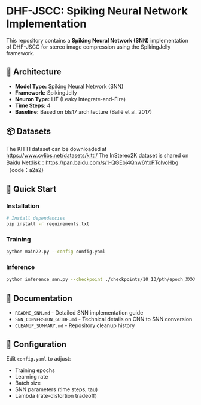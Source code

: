 # DHF-JSCC: Spiking Neural Network Implementation

This repository contains a **Spiking Neural Network (SNN)** implementation of DHF-JSCC for stereo image compression using the SpikingJelly framework.

## 🧠 Architecture

- **Model Type:** Spiking Neural Network (SNN)
- **Framework:** SpikingJelly
- **Neuron Type:** LIF (Leaky Integrate-and-Fire)
- **Time Steps:** 4
- **Baseline:** Based on bls17 architecture (Ballé et al. 2017)

## 📦 Datasets

The KITTI dataset can be downloaded at https://www.cvlibs.net/datasets/kitti/
The InStereo2K dataset is shared on Baidu Netdisk：https://pan.baidu.com/s/1-QGEbj4Qnw6YxPTolvoHbg  （code：a2a2）

## 🚀 Quick Start

### Installation

```bash
# Install dependencies
pip install -r requirements.txt
```

### Training

```bash
python main22.py --config config.yaml
```

### Inference

```bash
python inference_snn.py --checkpoint ./checkpoints/10_13/pth/epoch_XXXX_psnr_XX.XXdB.pth
```

## 📖 Documentation

- `README_SNN.md` - Detailed SNN implementation guide
- `SNN_CONVERSION_GUIDE.md` - Technical details on CNN to SNN conversion
- `CLEANUP_SUMMARY.md` - Repository cleanup history

## 🔧 Configuration

Edit `config.yaml` to adjust:
- Training epochs
- Learning rate
- Batch size
- SNN parameters (time steps, tau)
- Lambda (rate-distortion tradeoff)

